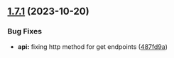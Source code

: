 ## [1.7.1](https://github.com/mdrijwan/submission-portal-api/compare/v1.7.0...v1.7.1) (2023-10-20)


### Bug Fixes

* **api:** fixing http method for get endpoints ([487fd9a](https://github.com/mdrijwan/submission-portal-api/commit/487fd9a98c088af871120205ef41d8c8f6b97c92))
